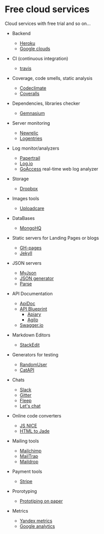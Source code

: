 Free cloud services
==========

Cloud services with free trial and so on...

- Backend
  - [Heroku](https://www.heroku.com/)
  - [Google clouds](https://cloud.google.com/)

- CI (continuous integration)
  - [travis](https://travis-ci.org/)

- Coverage, code smells, static analysis 
  - [Codeclimate](https://codeclimate.com)
  - [Coveralls](https://coveralls.io/)

- Dependencies, libraries checker
  - [Gemnasium](https://gemnasium.com/dashboard)

- Server monitoring
  - [Newrelic](http://newrelic.com/)
  - [Logentries](https://logentries.com/)

- Log monitor/analyzers
  - [Papertrail](https://papertrailapp.com/) 
  - [Log.io](http://logio.org/) 
  - [GoAccess](http://goaccess.io/) real-time web log analyzer

- Storage
  - [Dropbox](https://www.dropbox.com/developers)

- Images tools
  - [Uploadcare](https://uploadcare.com/)

- DataBases
  - [MongoHQ](https://www.mongohq.com/)

- Static servers for Landing Pages or blogs
  - [GH-pages](https://pages.github.com/)
  - [Jekyll](http://jekyllrb.com/)

- JSON servers
  - [MyJson](http://myjson.com/)
  - [JSON generator](http://www.json-generator.com/)
  - [Parse](https://parse.com/)

- API Documentation
  - [ApiDoc](http://apidocjs.com) 
  - [API Blueprint](http://apiblueprint.org/)
    - [Apiary](http://apiary.com) 
    - [Agilo](https://github.com/danielgtaylor/aglio)
  - [Swagger.io](http://swagger.io/) 

- Markdown Editors
  - [StackEdit](https://stackedit.io) 

- Generators for testing
  - [RandomUser](http://randomuser.me/)
  - [CatAPI](http://thecatapi.com/)

- Chats
  - [Slack](https://slack.com/)
  - [Gitter](http://gitter.im)
  - [Fleep](https://fleep.io/)
  - [Let's chat](http://sdelements.github.io/lets-chat/)

- Online code converters
  - [JS NICE](http://jsnice.org/) 
  - [HTML to Jade](http://html2jade.org/)

- Mailing tools
  - [Mailchimp](http://mailchimp.com/)
  - [MailTrap](https://mailtrap.io/)
  - [Maildrop](http://maildrop.cc/)

- Payment tools
  - [Stripe](https://stripe.com/)

- Prorotyping
  - [Prototiping on paper](https://popapp.in/)

- Metrics
  - [Yandex metrics](https://metrika.yandex.com/)
  - [Google analytics](http://www.google.com/analytics/features/)
  

